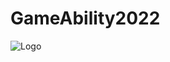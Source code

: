 # GameAbility2022
![Logo](https://user-images.githubusercontent.com/90907980/153445237-ed874df6-729b-4eaf-82f3-7ddda088637a.jpeg)

